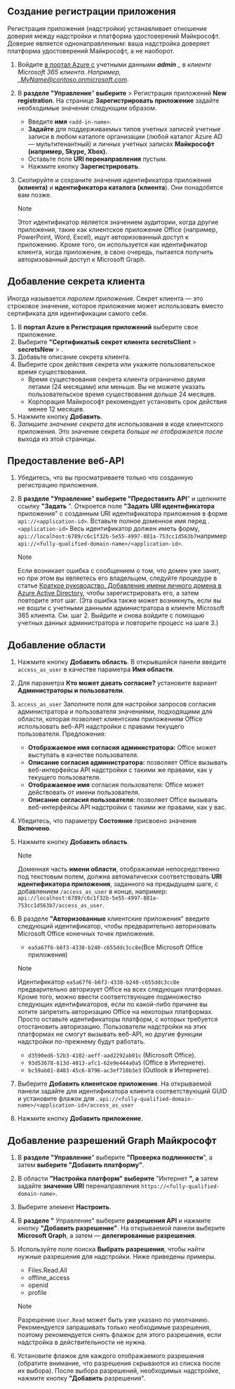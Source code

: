 ## <a name="create-an-app-registration"></a>Создание регистрации приложения

Регистрация приложения (надстройки) устанавливает отношение доверия между надстройки и платформа удостоверений Майкрософт. Доверие является однонаправленным: ваша надстройка доверяет платформа удостоверений Майкрософт, а не наоборот.

1. Войдите [в портал Azure с](https://portal.azure.com/) учетными данными ***admin** _ в клиенте Microsoft 365 клиента. Например, _*MyName@contoso.onmicrosoft.com**.
1. В **разделе "Управление**" **выберите** >  Регистрация приложений **New registration**. На странице **Зарегистрировать приложение** задайте необходимые значения следующим образом.

    * Введите **имя** `<add-in-name>`.
    * **Задайте** для поддерживаемых типов учетных записей учетные записи в любом каталоге организации (любой каталог Azure AD — мультитенантный) и личных учетных записях **Майкрософт (например, Skype, Xbox).**
    * Оставьте поле **URI перенаправления** пустым.
    * Нажмите кнопку **Зарегистрировать**.

1. Скопируйте и сохраните значения идентификатора приложения **(клиента)** и **идентификатора каталога (клиента**). Они понадобятся вам позже.

    > [!NOTE]
    > Этот идентификатор является значением аудитории, когда другие приложения, такие как клиентское приложение Office (например, PowerPoint, Word, Excel), ищут авторизованный доступ к приложению. Кроме того, он используется как идентификатор клиента, когда приложение, в свою очередь, пытается получить авторизованный доступ к Microsoft Graph.

## <a name="add-a-client-secret"></a>Добавление секрета клиента

Иногда называется _паролем приложения_. Секрет клиента — это строковое значение, которое приложение может использовать вместо сертификата для идентификации самого себя.

1. В **портал Azure в Регистрация приложений** выберите свое приложение.
1. Выберите **"Сертификаты& секрет клиента** **secretsClient** >  **secretsNew** > .
1. Добавьте описание секрета клиента.
1. Выберите срок действия секрета или укажите пользовательское время существования.
    * Время существования секрета клиента ограничено двумя летами (24 месяцами) или меньше. Вы не можете указать пользовательское время существования дольше 24 месяцев.
    * Корпорация Майкрософт рекомендует установить срок действия менее 12 месяцев.
1. Нажмите кнопку **Добавить**.
1. _Запишите значение секрета для_ использования в коде клиентского приложения. Это значение секрета _больше не отображается после_ выхода из этой страницы.

## <a name="expose-a-web-api"></a>Предоставление веб-API

1. Убедитесь, что вы просматриваете только что созданную регистрацию приложения.
1. В **разделе "Управление**" **выберите "Предоставить API**" и щелкните ссылку **"Задать** ". Откроется поле **"Задать URI идентификатора** приложения" с созданным URI идентификатора приложения в форме `api://<application-id>`. Вставьте полное доменное имя перед .`<application-id>` Весь идентификатор должен иметь форму, `api://localhost:6789/c6c1f32b-5e55-4997-881a-753cc1d563b7`например `api://<fully-qualified-domain-name>/<application-id>`.

    > [!NOTE]
    > Если возникает ошибка с сообщением о том, что домен уже занят, но при этом вы являетесь его владельцем, следуйте процедуре в статье [Краткое руководство. Добавление имени личного домена в Azure Active Directory](/azure/active-directory/add-custom-domain), чтобы зарегистрировать его, а затем повторите этот шаг. (Эта ошибка также может возникнуть, если вы не вошли с учетными данными администратора в клиенте Microsoft 365 клиента. См. шаг 2. Выйдите и снова войдите с помощью учетных данных администратора и повторите процесс на шаге 3.)

## <a name="add-a-scope"></a>Добавление области

1. Нажмите кнопку **Добавить область**. В открывшейся панели введите `access_as_user` в качестве параметра **Имя области**.

1. Для параметра **Кто может давать согласие?** установите вариант **Администраторы и пользователи**.

1. `access_as_user` Заполните поля для настройки запросов согласия администратора и пользователя значениями, подходящими для области, которая позволяет клиентским приложениям Office использовать веб-API надстройки с правами текущего пользователя. Предложения:

    * **Отображаемое имя согласия администратора:** Office может выступать в качестве пользователя.
    * **Описание согласия администратора:** позволяет Office вызывать веб-интерфейсы API надстройки с такими же правами, как у текущего пользователя.
    * **Отображаемое имя** согласия пользователя: Office может действовать от имени пользователя.
    * **Описание согласия пользователя:** позволяет Office вызывать веб-интерфейсы API надстройки с такими же правами, как у вас.

1. Убедитесь, что параметру **Состояние** присвоено значение **Включено**.

1. Нажмите кнопку **Добавить область**.

    > [!NOTE]
    > Доменная часть **имени области**, отображаемая непосредственно под текстовым полем, должна автоматически соответствовать **URI идентификатора приложения**, заданного на предыдущем шаге, с добавлением `/access_as_user` в конце, например: `api://localhost:6789/c6c1f32b-5e55-4997-881a-753cc1d563b7/access_as_user`.

1. В разделе **"Авторизованные** клиентские приложения" введите следующий идентификатор, чтобы предварительно авторизовать Microsoft Office конечных точек приложения.

   - `ea5a67f6-b6f3-4338-b240-c655ddc3cc8e`(Все Microsoft Office приложения)

    > [!NOTE]
    > Идентификатор `ea5a67f6-b6f3-4338-b240-c655ddc3cc8e` предварительно авторизует Office на всех следующих платформах. Кроме того, можно ввести соответствующее подмножество следующих идентификаторов, если по какой-либо причине вы хотите запретить авторизацию Office на некоторых платформах. Просто оставьте идентификаторы платформ, с которых требуется отостановить авторизацию. Пользователи надстройки на этих платформах не смогут вызывать веб-API, но другие функции надстройки по-прежнему будут работать.
    >
    > - `d3590ed6-52b3-4102-aeff-aad2292ab01c` (Microsoft Office).
    > - `93d53678-613d-4013-afc1-62e9e444a0a5` (Office в Интернете).
    > - `bc59ab01-8403-45c6-8796-ac3ef710b3e3` (Outlook в Интернете).

1. Выберите **Добавить клиентское приложение**. На открываемой панели задайте для идентификатора клиента соответствующий GUID и установите флажок для . `api://<fully-qualified-domain-name>/<application-id>/access_as_user`

1. Нажмите кнопку **Добавить приложение**.

## <a name="add-microsoft-graph-permissions"></a>Добавление разрешений Graph Майкрософт

1. В **разделе "Управление**" выберите **"Проверка подлинности**", а затем **выберите "Добавить платформу"**.

1. В области **"Настройка платформ" выберите** "Интернет **", а** затем задайте **значение URI** перенаправления `https://<fully-qualified-domain-name>`.

1. Выберите элемент **Настроить**.

1. В **разделе "** Управление" выберите **разрешения API** и нажмите кнопку **"Добавить разрешение"**. На открываемой панели выберите **Microsoft Graph**, а затем — **делегированные разрешения**.

1. Используйте поле поиска **Выбрать разрешения**, чтобы найти нужные разрешения для надстройки. Ниже приведены примеры.

    * Files.Read.All
    * offline_access
    * openid
    * profile

    > [!NOTE]
    > Разрешение `User.Read` может быть уже указано по умолчанию. Рекомендуется запрашивать только необходимые разрешения, поэтому рекомендуется снять флажок для этого разрешения, если надстройка в действительности не нужна.

1. Установите флажок для каждого отображаемого разрешения (обратите внимание, что разрешения скрываются из списка после их выбора). После выбора разрешений, необходимых надстройке, нажмите кнопку **"Добавить** разрешения".
